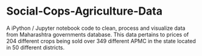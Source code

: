# Social-Cops-Agriculture-Data
A iPython / Jupyter notebook code to clean, process and visualize data from Maharashtra governments database. This data pertains to prices of 204 different crops being sold over 349 different APMC in the state located in 50 different districts.
